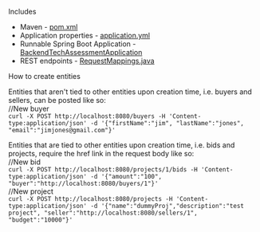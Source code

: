 Includes

- Maven - [pom.xml](pom.xml)
- Application properties - [application.yml](src/main/resources/application.yml)
- Runnable Spring Boot Application - [BackendTechAssessmentApplication](src/main/java/com/intuit/cg/backendtechassessment/BackendTechAssessmentApplication.java)
- REST endpoints - [RequestMappings.java](src/main/java/com/intuit/cg/backendtechassessment/controller/requestmappings/RequestMappings.java)










How to create entities

Entities that aren't tied to other entities upon creation time, i.e. buyers and sellers, can be posted like so:  
//New buyer  
```curl -X POST http://localhost:8080/buyers -H 'Content-type:application/json' -d '{"firstName":"jim", "lastName":"jones", "email":"jimjones@gmail.com"}'``` 

Entities that are tied to other entities upon creation time, i.e. bids and projects, require the href link in the request body like so:  
//New bid  
```curl -X POST http://localhost:8080/projects/1/bids -H 'Content-type:application/json' -d '{"amount":"100", "buyer":"http://localhost:8080/buyers/1"}'```  
//New project  
```curl -X POST http://localhost:8080/projects -H 'Content-type:application/json' -d '{"name":"dummyProj","description":"test project", "seller":"http://localhost:8080/sellers/1", "budget":"10000"}'```  

